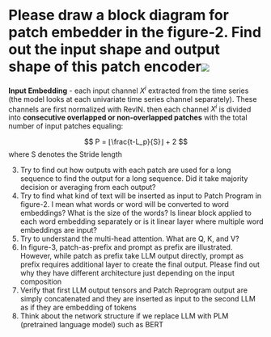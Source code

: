  

# Please draw a block diagram for patch embedder in the figure-2. Find out the input shape and output shape of this patch encoder[![](https://github.com/KimMeen/Time-LLM/raw/main/figures/method-detailed-illustration.png)](https://github.com/KimMeen/Time-LLM/blob/main/figures/method-detailed-illustration.png)
**Input Embedding** - each input channel $X^i$ extracted from the time series (the model looks at each univariate time series channel separately). These channels are first normalized with RevIN. then each channel $X^i$ is divided into **consecutive overlapped or non-overlapped patches** with the total number of input patches equaling:

$$
P = ⌊\frac{t-L_p}{S}⌋ + 2
$$
where S denotes the Stride length 




3. Try to find out how outputs with each patch are used for a long sequence to find the output for a long sequence. Did it take majority decision or averaging from each output?
4. Try to find what kind of text will be inserted as input to Patch Program in figure-2. I mean what words or word will be converted to word embeddings? What is the size of the words? Is linear block applied to each word embedding separately or is it linear layer where multiple word embeddings are input?
5. Try to understand the multi-head attention. What are Q, K, and V?
6. In figure-3, patch-as-prefix and prompt as prefix are illustrated. However, while patch as prefix take LLM output directly, prompt as prefix requires additional layer to create the final output. Please find out why they have different architecture just depending on the input composition
7. Verify that first LLM output tensors and Patch Reprogram output are simply concatenated and they are inserted as input to the second LLM as if they are embedding of tokens
8. Think about the network structure if we replace LLM with PLM (pretrained language model) such as BERT